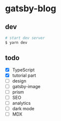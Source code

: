# gatsby-blog

## dev

```sh
# start dev server
$ yarn dev
```

## todo

- [x] TypeScript
- [x] tutorial part
- [ ] design
- [ ] gatsby-image
- [ ] prism
- [ ] SEO
- [ ] analytics
- [ ] dark mode
- [ ] MDX
